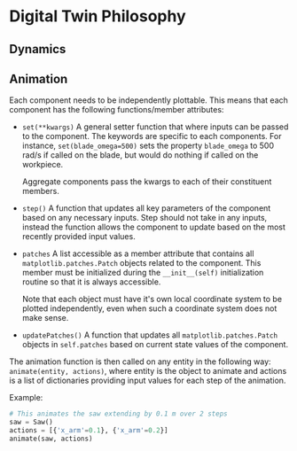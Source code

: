 # Digital Twin Philosophy
## Dynamics

## Animation
Each component needs to be independently plottable. This means that each component has the following functions/member attributes:
- `set(**kwargs)` A general setter function that where inputs can be passed to the component. The keywords are specific to each components. For instance, `set(blade_omega=500)` sets the property `blade_omega` to 500 rad/s if called on the blade, but would do nothing if called on the workpiece.
    
    Aggregate components pass the kwargs to each of their constituent members.

- `step()` A function that updates all key parameters of the component based on any necessary inputs. Step should not take in any inputs, instead the function allows the component to update based on the most recently provided input values. 
- `patches` A list accessible as a member attribute that contains all `matplotlib.patches.Patch` objects related to the component. This member must be initialized during the `__init__(self)` initialization routine so that it is always accessible.

    Note that each object must have it's own local coordinate system to be plotted independently, even when such a coordinate system does not make sense.

- `updatePatches()` A function that updates all `matplotlib.patches.Patch` objects in `self.patches` based on current state values of the component.

The animation function is then called on any entity in the following way: `animate(entity, actions)`, where entity is the object to animate and actions is a list of dictionaries providing input values for each step of the animation.

Example:
```python
# This animates the saw extending by 0.1 m over 2 steps
saw = Saw()
actions = [{'x_arm'=0.1}, {'x_arm'=0.2}]
animate(saw, actions)
```